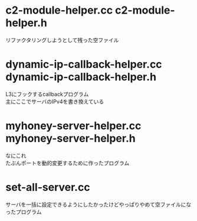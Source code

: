 # c2-module-helper.cc c2-module-helper.h
リファクタリングしようとして残った空ファイル
# dynamic-ip-callback-helper.cc dynamic-ip-callback-helper.h
L3にフックするcallbackプログラム  
主にここでサーバのIPv4を書き換えている
# myhoney-server-helper.cc myhoney-server-helper.h
なにこれ  
たぶんポートを動的変更するために作ったプログラム
# set-all-server.cc
サーバを一括に設定できるようにしたかったけどやっぱりやめて空ファイルになったプログラム
